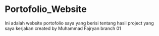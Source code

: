 # Portofolio_Website
Ini adalah website portofolio saya yang berisi tentang hasil project yang saya kerjakan
created by Muhammad Fajryan branch 01